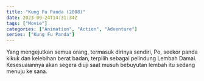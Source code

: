 ```yaml
---
title: "Kung Fu Panda (2008)"
date: 2023-09-24T14:31:34Z
tags: ["Movie"]
categories: ["Animation", "Action", "Adventure"]
series: ["Kung Fu Panda"]
---
```


Yang mengejutkan semua orang, termasuk dirinya sendiri, Po, seekor panda kikuk dan kelebihan berat badan, terpilih sebagai pelindung Lembah Damai. Kesesuaiannya akan segera diuji saat musuh bebuyutan lembah itu sedang menuju ke sana.

  <mux-player stream-type="on-demand"
  src="https://kp3d-my.sharepoint.com/personal/ryoo_kp3d_onmicrosoft_com/_layouts/15/download.aspx?share=EbC21aVtlqlPlxbI1OpRou8BFA1jqHEvpcA2Tz_R8kupJA" metadata-video-title="Kung Fu Panda (2008)" prefer-playback="mse" controls>
  </mux-player>
  
  
  <script src="https://cdn.jsdelivr.net/npm/@mux/mux-player"></script>
  
   <script id="z99hhdl0200XlgnIDQ9vzz7BbtggzVlyQ9JVOKTIiw02Bo" type="application/ld+json">
 {
  "@context": "https://schema.org/",
  "@type": "VideoObject",
  "name": "Kung Fu Panda",
  "contentUrl": "https://stream.mux.com/z99hhdl0200XlgnIDQ9vzz7BbtggzVlyQ9JVOKTIiw02Bo.m3u8",
  "thumbnailUrl": "https://www.themoviedb.org/t/p/original/7nSTDHcdwzUcZ74G6gGwxrTy6j9.jpg?width=314&fit_mode=preserve&time=25",
  "uploadDate": "2023-09-24T14:31:34Z",
}

</script>

